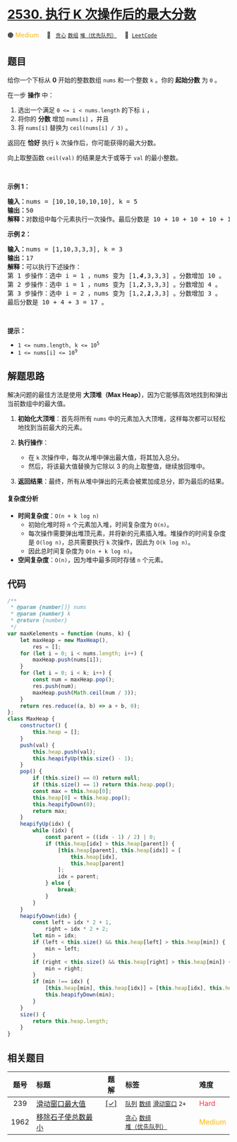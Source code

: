 # [2530. 执行 K 次操作后的最大分数](https://leetcode.com/problems/maximal-score-after-applying-k-operations)

🟠 <font color=#ffb800>Medium</font>&emsp; 🔖&ensp; [`贪心`](/tag/greedy.md) [`数组`](/tag/array.md) [`堆（优先队列）`](/tag/heap-priority-queue.md)&emsp; 🔗&ensp;[`LeetCode`](https://leetcode.com/problems/maximal-score-after-applying-k-operations)

## 题目

<p>给你一个下标从 <strong>0</strong> 开始的整数数组 <code>nums</code> 和一个整数 <code>k</code> 。你的 <strong>起始分数</strong> 为 <code>0</code> 。</p>

<p>在一步 <strong>操作</strong> 中：</p>

<ol>
	<li>选出一个满足 <code>0 &lt;= i &lt; nums.length</code> 的下标 <code>i</code> ，</li>
	<li>将你的 <strong>分数</strong> 增加 <code>nums[i]</code> ，并且</li>
	<li>将 <code>nums[i]</code> 替换为 <code>ceil(nums[i] / 3)</code> 。</li>
</ol>

<p>返回在 <strong>恰好</strong> 执行 <code>k</code> 次操作后，你可能获得的最大分数。</p>

<p>向上取整函数 <code>ceil(val)</code> 的结果是大于或等于 <code>val</code> 的最小整数。</p>

<p>&nbsp;</p>

<p><strong>示例 1：</strong></p>

<pre>
<strong>输入：</strong>nums = [10,10,10,10,10], k = 5
<strong>输出：</strong>50
<strong>解释：</strong>对数组中每个元素执行一次操作。最后分数是 10 + 10 + 10 + 10 + 10 = 50 。
</pre>

<p><strong>示例 2：</strong></p>

<pre>
<strong>输入：</strong>nums = [1,10,3,3,3], k = 3
<strong>输出：</strong>17
<strong>解释：</strong>可以执行下述操作：
第 1 步操作：选中 i = 1 ，nums 变为 [1,<em><strong>4</strong></em>,3,3,3] 。分数增加 10 。
第 2 步操作：选中 i = 1 ，nums 变为 [1,<em><strong>2</strong></em>,3,3,3] 。分数增加 4 。
第 3 步操作：选中 i = 2 ，nums 变为 [1,2,<em><strong>1</strong></em>,3,3] 。分数增加 3 。
最后分数是 10 + 4 + 3 = 17 。
</pre>

<p>&nbsp;</p>

<p><strong>提示：</strong></p>

<ul>
	<li><code>1 &lt;= nums.length, k &lt;= 10<sup>5</sup></code></li>
	<li><code>1 &lt;= nums[i] &lt;= 10<sup>9</sup></code></li>
</ul>


## 解题思路

解决问题的最佳方法是使用 **大顶堆（Max Heap）**，因为它能够高效地找到和弹出当前数组中的最大值。

1. **初始化大顶堆**：首先将所有 `nums` 中的元素加入大顶堆，这样每次都可以轻松地找到当前最大的元素。

2. **执行操作**：

   - 在 `k` 次操作中，每次从堆中弹出最大值，将其加入总分。
   - 然后，将该最大值替换为它除以 3 的向上取整值，继续放回堆中。

3. **返回结果**：最终，所有从堆中弹出的元素会被累加成总分，即为最后的结果。

#### 复杂度分析

- **时间复杂度**：`O(n + k log n)`
  - 初始化堆时将 `n` 个元素加入堆，时间复杂度为 `O(n)`。
  - 每次操作需要弹出堆顶元素，并将新的元素插入堆。堆操作的时间复杂度是 `O(log n)`，总共需要执行 `k` 次操作，因此为 `O(k log n)`。
  - 因此总时间复杂度为 `O(n + k log n)`。
- **空间复杂度**：`O(n)`，因为堆中最多同时存储 `n` 个元素。

## 代码

```javascript
/**
 * @param {number[]} nums
 * @param {number} k
 * @return {number}
 */
var maxKelements = function (nums, k) {
	let maxHeap = new MaxHeap(),
		res = [];
	for (let i = 0; i < nums.length; i++) {
		maxHeap.push(nums[i]);
	}
	for (let i = 0; i < k; i++) {
		const num = maxHeap.pop();
		res.push(num);
		maxHeap.push(Math.ceil(num / 3));
	}
	return res.reduce((a, b) => a + b, 0);
};
class MaxHeap {
	constructor() {
		this.heap = [];
	}
	push(val) {
		this.heap.push(val);
		this.heapifyUp(this.size() - 1);
	}
	pop() {
		if (this.size() == 0) return null;
		if (this.size() == 1) return this.heap.pop();
		const max = this.heap[0];
		this.heap[0] = this.heap.pop();
		this.heapifyDown(0);
		return max;
	}
	heapifyUp(idx) {
		while (idx) {
			const parent = ((idx - 1) / 2) | 0;
			if (this.heap[idx] > this.heap[parent]) {
				[this.heap[parent], this.heap[idx]] = [
					this.heap[idx],
					this.heap[parent]
				];
				idx = parent;
			} else {
				break;
			}
		}
	}
	heapifyDown(idx) {
		const left = idx * 2 + 1,
			right = idx * 2 + 2;
		let min = idx;
		if (left < this.size() && this.heap[left] > this.heap[min]) {
			min = left;
		}
		if (right < this.size() && this.heap[right] > this.heap[min]) {
			min = right;
		}
		if (min !== idx) {
			[this.heap[min], this.heap[idx]] = [this.heap[idx], this.heap[min]];
			this.heapifyDown(min);
		}
	}
	size() {
		return this.heap.length;
	}
}
```

## 相关题目

<!-- prettier-ignore -->
| 题号 | 标题 | 题解 | 标签 | 难度 |
| :------: | :------ | :------: | :------ | :------ |
| 239 | [滑动窗口最大值](https://leetcode.com/problems/sliding-window-maximum) | [[✓]](/problem/0239.md) |  [`队列`](/tag/queue.md) [`数组`](/tag/array.md) [`滑动窗口`](/tag/sliding-window.md) `2+` | <font color=#ff334b>Hard</font> |
| 1962 | [移除石子使总数最小](https://leetcode.com/problems/remove-stones-to-minimize-the-total) |  |  [`贪心`](/tag/greedy.md) [`数组`](/tag/array.md) [`堆（优先队列）`](/tag/heap-priority-queue.md) | <font color=#ffb800>Medium</font> |